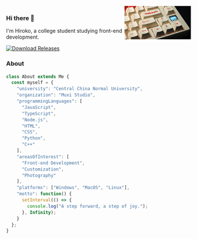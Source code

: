 <img width="36%" align="right" src="https://github.com/hiiiroko/hiiiroko/blob/main/assets/Yakeylt.jpeg?raw=true" />

### Hi there 🥳
I'm Hiroko, a college student studying front-end development.

<a href="https://hiiiroko.github.io">
	<img src="https://custom-icon-badges.herokuapp.com/badge/blog-hiroko-3876DC?logoColor=3876DC&style=for-the-badge&logo=blog-hiroko&labelColor=363B40" alt="Download Releases"/></a>

### About
```javascript
class About extends Me {
  const myself = {
    "university": "Central China Normal University",
    "organization": "Muxi Studio",
    "programmingLanguages": [
      "JavaScript", 
      "TypeScript", 
      "Node.js", 
      "HTML", 
      "CSS", 
      "Python", 
      "C++"
    ],
    "areasOfInterest": [
      "Front-end Development", 
      "Customization",  
      "Photography"
    ],
    "platforms": ["Windows", "MacOS", "Linux"],
    "motto": function() {
      setInterval(() => {
        console.log("A step forward, a step of joy.");
      }, Infinity);
    }
  };
}
```
